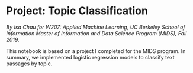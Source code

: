 # Project: Topic Classification
_By Isa Chau for W207: Applied Machine Learning, UC Berkeley School of Information Master of Information and Data Science Program (MIDS), Fall 2019._

This notebook is based on a project I completed for the MIDS program. In summary, we implemented logistic regression models to classify text passages by topic.
